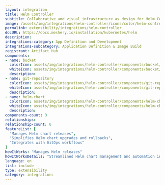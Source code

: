```yaml
---
layout: integration
title: Helm Controller
subtitle: Collaborative and visual infrastructure as design for Helm Controller
image: /assets/img/integrations/helm-controller/icons/color/helm-controller-color.svg
permalink: extensibility/integrations/helm-controller
docURL: https://docs.meshery.io/installation/kubernetes/helm
description: 
integrations-category: App Definition and Development
integrations-subcategory: Application Definition & Image Build
registrant: Artifact Hub
components: 
- name: bucket
  colorIcon: assets/img/integrations/helm-controller/components/bucket/icons/color/bucket-color.svg
  whiteIcon: assets/img/integrations/helm-controller/components/bucket/icons/white/bucket-white.svg
  description: 
- name: git-repository
  colorIcon: assets/img/integrations/helm-controller/components/git-repository/icons/color/git-repository-color.svg
  whiteIcon: assets/img/integrations/helm-controller/components/git-repository/icons/white/git-repository-white.svg
  description: 
- name: helm-chart
  colorIcon: assets/img/integrations/helm-controller/components/helm-chart/icons/color/helm-chart-color.svg
  whiteIcon: assets/img/integrations/helm-controller/components/helm-chart/icons/white/helm-chart-white.svg
  description: 
components-count: 3
relationships: 
relationship-count: 0
featureList: [
  "Manages Helm chart releases",
  "Simplifies Helm chart upgrades and rollbacks",
  "Integrates with GitOps workflows"
]
howItWorks: "Manages Helm releases"
howItWorksDetails: "Streamlined Helm chart management and automation in Kubernetes"
language: en
list: include
type: extensibility
category: integrations
---
```

